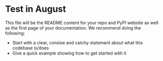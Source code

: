 # Test in August

This file will be the README content for your repo and PyPI website as well as the first page of your documentation.  We recommend doing the following:

- Start with a clear, consise and catchy statement about what this codebase is/does
- Give a quick example showing how to get started with it
